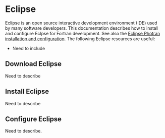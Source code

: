 # Eclipse

Eclipse is an open source interactive development environment (IDE) used by many software developers.
This documentation describes how to install and configure Eclpse for Fortran development.
See also the [Eclipse Photran installation and configuration](eclipse-photran/).
The following Eclipse resources are useful:

* Need to include


## Download Eclipse

Need to describe

## Install Eclipse

Need to describe

## Configure Eclipse

Need to describe.
